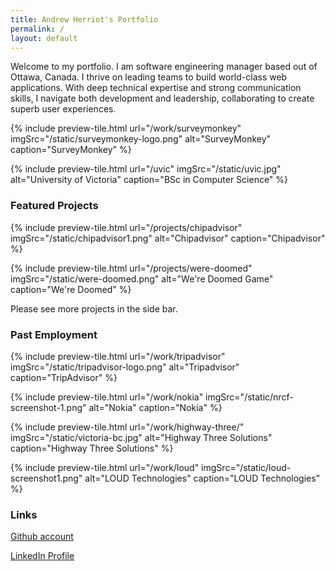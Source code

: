 ```yaml
---
title: Andrew Herriot's Portfolio
permalink: /
layout: default
---
```


Welcome to my portfolio. I am software engineering manager based out of Ottawa, Canada. I thrive on leading teams to build world-class web applications. With deep technical expertise and strong communication skills, I navigate both development and leadership, collaborating to create superb user experiences.

<div class="tiles">
{% include preview-tile.html url="/work/surveymonkey" imgSrc="/static/surveymonkey-logo.png" alt="SurveyMonkey" caption="SurveyMonkey" %}

{% include preview-tile.html url="/uvic" imgSrc="/static/uvic.jpg" alt="University of Victoria" caption="BSc in Computer Science" %}

</div>

### Featured Projects

<div class="tiles">
{% include preview-tile.html url="/projects/chipadvisor" imgSrc="/static/chipadvisor1.png" alt="Chipadvisor" caption="Chipadvisor" %}

{% include preview-tile.html url="/projects/were-doomed" imgSrc="/static/were-doomed.png" alt="We're Doomed Game" caption="We're Doomed" %}

</div>

Please see more projects in the side bar.

### Past Employment

<div class="tiles">
{% include preview-tile.html url="/work/tripadvisor" imgSrc="/static/tripadvisor-logo.png" alt="Tripadvisor" caption="TripAdvisor" %}

{% include preview-tile.html url="/work/nokia" imgSrc="/static/nrcf-screenshot-1.png" alt="Nokia" caption="Nokia" %}

{% include preview-tile.html url="/work/highway-three/" imgSrc="/static/victoria-bc.jpg" alt="Highway Three Solutions" caption="Highway Three Solutions" %}

{% include preview-tile.html url="/work/loud" imgSrc="/static/loud-screenshot1.png" alt="LOUD Technologies" caption="LOUD Technologies" %}

</div>

### Links

[Github account](https://github.com/aherriot)

[LinkedIn Profile](https://www.linkedin.com/in/aherriot/)

